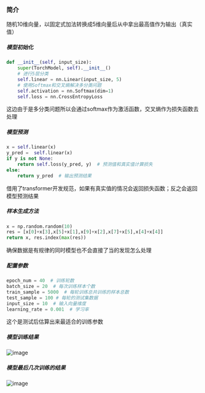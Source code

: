 ### 简介
随机10维向量，以固定式加法转换成5维向量后从中拿出最高值作为输出（真实值）

##### 模型初始化
```python 
def __init__(self, input_size):
    super(TorchModel, self).__init__()
    # 进行5层分类
    self.linear = nn.Linear(input_size, 5)
    # 使用Softmax和交叉熵解决多分类问题
    self.activation = nn.Softmax(dim=1)
    self.loss = nn.CrossEntropyLoss
``` 
这边由于是多分类问题所以会通过softmax作为激活函数，交叉熵作为损失函数去处理

##### 模型预测
```python 
x = self.linear(x)
y_pred =  self.linear(x)
if y is not None:
    return self.loss(y_pred, y)  # 预测值和真实值计算损失
else:
    return y_pred  # 输出预测结果
```
借用了transformer开发规范，如果有真实值的情况会返回损失函数；反之会返回模型预测结果

#####  样本生成方法
```python 
x = np.random.random(10)
res = [x[0]+x[3],x[5]+x[1],x[9]+x[2],x[7]+x[5],x[4]+x[4]]
return x, res.index(max(res))
``` 
确保数据是有规律的同时模型也不会直接了当的发现怎么处理


#####  配置参数
```python 
epoch_num = 40  # 训练轮数
batch_size = 20  # 每次训练样本个数
train_sample = 5000  # 每轮训练总共训练的样本总数
test_sample = 100 # 每轮的测试集数据
input_size = 10  # 输入向量维度
learning_rate = 0.001  # 学习率
```
这个是测试后估算出来最适合的训练参数

##### 模型训练结果
![image](https://github.com/koklinliau/badou-jingpin/assets/140817016/68c6ca4e-c926-4540-adde-ae1e8da5c425)

##### 模型最后几次训练的结果
![image](https://github.com/koklinliau/badou-jingpin/assets/140817016/969910a1-d005-4d45-8117-814f9093d76f)

